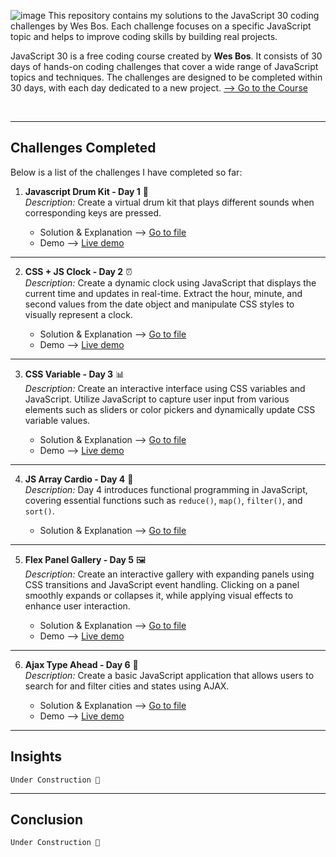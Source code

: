 ![image](https://github.com/jfmartinz/javascript30/assets/129386460/b915ab47-14e2-4f27-882c-f6fa99404926)
This repository contains my solutions to the JavaScript 30 coding challenges by Wes Bos. Each challenge focuses on a specific JavaScript topic and helps to improve coding skills by building real projects.

JavaScript 30 is a free coding course created by **Wes Bos**. It consists of 30 days of hands-on coding challenges that cover a wide range of JavaScript topics and techniques. The challenges are designed to be completed within 30 days, with each day dedicated to a new project. 
<a href="https://javascript30.com" target="_blank">--> Go to the Course</a>

<br>


---

## Challenges Completed

Below is a list of the challenges I have completed so far:
1. **Javascript Drum Kit - Day 1** 🥁<br> 
*Description:* Create a virtual drum kit that plays different sounds when corresponding keys are pressed.<br>

    -  Solution & Explanation -->  [Go to file](https://github.com/jfmartinz/javascript30/tree/main/Javascript%20Drum%20Kit)<br>
    -  Demo --> [Live demo](https://codepen.io/jfmartinz/pen/NWOEXQW)

--- 

2. **CSS + JS Clock - Day 2** ⏰<br>
   *Description:* Create a dynamic clock using JavaScript that displays the current time and updates in real-time. Extract the hour, minute, and second values from the date object and manipulate CSS styles to visually represent a clock.

    - Solution & Explanation --> [Go to file](https://github.com/jfmartinz/javascript30/tree/main/Javascript%20Clock)<br>
    - Demo --> [Live demo](https://codepen.io/jfmartinz/pen/mdQJjLe)
---


3. **CSS Variable - Day 3** 📊<br>
   *Description:* Create an interactive interface using CSS variables and JavaScript. Utilize JavaScript to capture user input from various elements such as sliders or color pickers and dynamically update CSS variable values. 

    - Solution & Explanation --> [Go to file](https://github.com/jfmartinz/javascript30/tree/main/CSS%20Variables)<br>
    - Demo --> [Live demo](https://codepen.io/jfmartinz/pen/wvQGrWy)
---
4. **JS Array Cardio - Day 4** 💪<br>
   *Description:* Day 4 introduces functional programming in JavaScript, covering essential functions such as `reduce()`, `map()`, `filter()`, and `sort()`.

    - Solution & Explanation --> [Go to file](https://github.com/jfmartinz/javascript30/tree/main/JavaScript%20Array%20Cardio)<br>
---
5. **Flex Panel Gallery - Day 5** 🖼️<br>
   *Description:* Create an interactive gallery with expanding panels using CSS transitions and JavaScript event handling. Clicking on a panel smoothly expands or collapses it, while applying visual effects to enhance user interaction.


    - Solution & Explanation --> [Go to file](https://github.com/jfmartinz/javascript30/tree/main/Flex%20Panel%20Gallery)<br>
    - Demo --> [Live demo](https://codepen.io/jfmartinz/pen/OJapqgb?editors=0010)

---
6. **Ajax Type Ahead - Day 6** 👀<br>
   *Description:* Create a basic JavaScript application that allows users to search for and filter cities and states using AJAX. 


    - Solution & Explanation --> [Go to file](https://github.com/jfmartinz/javascript30/tree/main/Ajax%20Type%20Ahead)<br>
    - Demo --> [Live demo](https://codepen.io/jfmartinz/pen/GRwmGBe)

---





## Insights
```
Under Construction 🚧
```
---

## Conclusion

```
Under Construction 🚧
```


